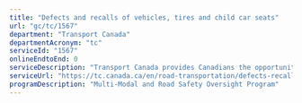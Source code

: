 ```yaml
---
title: "Defects and recalls of vehicles, tires and child car seats"
url: "gc/tc/1567"
department: "Transport Canada"
departmentAcronym: "tc"
serviceId: "1567"
onlineEndtoEnd: 0
serviceDescription: "Transport Canada provides Canadians the opportunity to look up recalls, report a potential safety defect, find results of defect investigations, and get recall updates and alerts. These include safety recalls database, child car seat or vehicle recall status, safety advisories, defect reporting, investigation results. This complete online using our defect complaint form and through the 1-800 number available Mon-Friday."
serviceUrl: "https://tc.canada.ca/en/road-transportation/defects-recalls-vehicles-tires-child-car-seats"
programDescription: "Multi-Modal and Road Safety Oversight Program"
---
```

